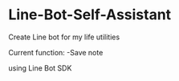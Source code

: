# Line-Bot-Self-Assistant
Create Line bot for my life utilities

Current function:
-Save note

using Line Bot SDK 

